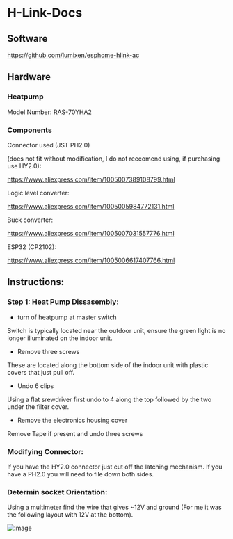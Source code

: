 # H-Link-Docs
## Software
https://github.com/lumixen/esphome-hlink-ac
## Hardware
### Heatpump
Model Number: 
RAS-70YHA2

### Components
Connector used (JST PH2.0) 

(does not fit without modification, I do not reccomend using, if purchasing use HY2.0):

https://www.aliexpress.com/item/1005007389108799.html

Logic level converter:

https://www.aliexpress.com/item/1005005984772131.html

Buck converter:

https://www.aliexpress.com/item/1005007031557776.html

ESP32 (CP2102):

https://www.aliexpress.com/item/1005006617407766.html

## Instructions:
### Step 1: Heat Pump Dissasembly:
 - turn of heatpump at master switch

Switch is typically located near the outdoor unit, ensure the green light is no longer illuminated on the indoor unit.

 - Remove three screws

These are located along the bottom side of the indoor unit with  plastic covers that just pull off.

 - Undo 6 clips

Using a flat srewdriver first undo to 4 along the top followed by the two under the filter cover.

 - Remove the electronics housing cover

Remove Tape if present and undo three screws

### Modifying Connector:
If you have the HY2.0 connector just cut off the latching mechanism. If you have a PH2.0 you will need to file down both sides.

### Determin socket Orientation:
Using a multimeter find the wire that gives ~12V and ground (For me it was the following layout with 12V at the bottom).

![image](https://github.com/user-attachments/assets/774b9f2d-0b40-4f59-9ab1-4998cb9af368)

